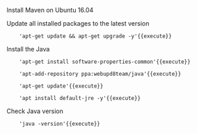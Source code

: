 
Install Maven on Ubuntu 16.04

Update all installed packages to the latest version

        'apt-get update && apt-get upgrade -y'{{execute}}


Install the Java

        'apt-get install software-properties-common'{{execute}}

        'apt-add-repository ppa:webupd8team/java'{{execute}}

        'apt-get update'{{execute}}

        'apt install default-jre -y'{{execute}}


Check Java version

        'java -version'{{execute}}

